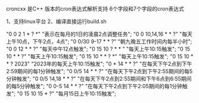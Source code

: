 croncxx 是C++ 版本的cron表达式解析支持 6个字段和7个字段的cron表达式


1、支持linux平台
2、编译直接运行build.sh

"0 0 2 1 * ? *"  "表示在每月的1日的凌晨2点调整任务"; 
"0 0 10,14,16 * * ?" "每天上午10点，下午2点，4点";
"0 0/30 9-17 * * ?" "朝九晚五工作时间内每半小时";
"0 0 12 * * ?"  "每天中午12点触发"; 
"0 15 10 ? * * "  "每天上午10:15触发"; 
"0 15 10 * * ?"  "每天上午10:15触发";
"0 15 10 * * ? *"  "每天上午10:15触发";
"0 15 10 * * ? 2023" "2023年的每天上午10:15触发";
"0 * 14 * * ?"  "在每天下午2点到下午2:59期间的每1分钟触发";
"0 0/5 14 * * ?"  "在每天下午2点到下午2:55期间的每5分钟触发";
"0 0/5 14,18 * * ?"  "在每天下午2点到2:55期间和下午6点到6:55期间的每5分钟触发";
"0 0-5 14 * * ?"  "在每天下午2点到下午2:05期间的每1分钟触发";
"0 15 10 15 * ?"  "每月15日上午10:15触发";

